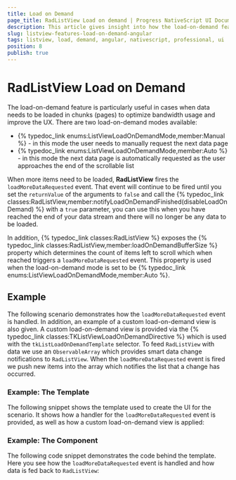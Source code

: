 ```yaml
---
title: Load on Demand
page_title: RadListView Load on demand | Progress NativeScript UI Documentation
description: This article gives insight into how the load-on-demand feature is used in RadListView with Angular
slug: listview-features-load-on-demand-angular
tags: listview, load, demand, angular, nativescript, professional, ui
position: 8
publish: true
---
```


# RadListView Load on Demand
The load-on-demand feature is particularly useful in cases when data needs to be loaded in chunks (pages) to optimize bandwidth usage and improve the UX. There are two load-on-demand modes available:

- {% typedoc_link enums:ListViewLoadOnDemandMode,member:Manual %} - in this mode the user needs to manually request the next data page
- {% typedoc_link enums:ListViewLoadOnDemandMode,member:Auto %} - in this mode the next data page is automatically requested as the user approaches the end of the scrollable list

When more items need to be loaded, **RadListView** fires the `loadMoreDataRequested` event. That event will continue to be fired until you set the `returnValue` of the arguments to `false` and call the {% typedoc_link classes:RadListView,member:notifyLoadOnDemandFinished(disableLoadOnDemand) %} with a `true` parameter, you can use this when you have reached the end of your data stream and there will no longer be any data to be loaded.

In addition, {% typedoc_link classes:RadListView %} exposes the {% typedoc_link classes:RadListView,member:loadOnDemandBufferSize %} property which determines the count of items left to scroll which when reached triggers a `loadMoreDataRequested` event. This property is used when the load-on-demand mode is set to be {% typedoc_link enums:ListViewLoadOnDemandMode,member:Auto %}.

## Example
The following scenario demonstrates how the `loadMoreDataRequested` event is handled. In addition, an example of a custom load-on-demand view is also given. A custom load-on-demand view is provided via the {% typedoc_link classes:TKListViewLoadOnDemandDirective %} which is used with the `tkListLoadOnDemandTemplate` selector. To feed `RadListView` with data we use an `ObservableArray` which provides smart data change notifications to `RadListView`. When the `loadMoreDataRequested` event is fired we push new items into the array which notifies the list that a change has occurred.

### Example: The Template
The following snippet shows the template used to create the UI for the scenario. It shows how a handler for the `loadMoreDataRequested` event is provided, as well as how a custom load-on-demand view is applied:


### Example: The Component
The following code snippet demonstrates the code behind the template. Here you see how the `loadMoreDataRequested` event is handled and how data is fed back to `RadListView`:

<snippet id='angular-listview-load-on-demand'/>
<snippet id='angular-listview-load-on-demand-code'/>
